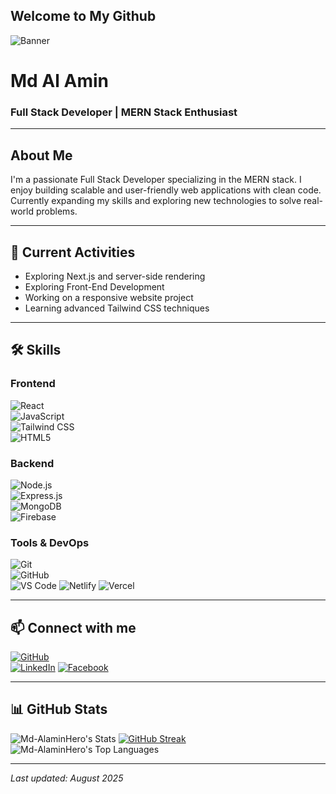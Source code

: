 ## Welcome to My Github

<!--
**Md-AlaminHero/Md-AlaminHero** is a ✨ _special_ ✨ repository because its `README.md` (this file) appears on your GitHub profile.

Here are some ideas to get you started:

- 🔭 I’m currently working on ...
- 🌱 I’m currently learning ...
- 👯 I’m looking to collaborate on ...
- 🤔 I’m looking for help with ...
- 💬 Ask me about ...
- 📫 How to reach me: ...
- 😄 Pronouns: ...
- ⚡ Fun fact: ...
-->

<!-- Banner Image -->
![Banner](https://i.postimg.cc/SxPhyZLV/2025-05-29-T11-02-38-640-Z-tail-Thumbnail-16-9-copy-3.jpg)

# Md Al Amin  
### Full Stack Developer | MERN Stack Enthusiast

---

## About Me  
I'm a passionate Full Stack Developer specializing in the MERN stack. I enjoy building scalable and user-friendly web applications with clean code. Currently expanding my skills and exploring new technologies to solve real-world problems.

---

## 🚀 Current Activities  
- Exploring Next.js and server-side rendering
- Exploring Front-End Development  
- Working on a responsive website project  
- Learning advanced Tailwind CSS techniques  

---

## 🛠️ Skills  

### Frontend  
![React](https://img.shields.io/badge/React-61DAFB?style=for-the-badge&logo=react&logoColor=black)  
![JavaScript](https://img.shields.io/badge/JavaScript-F7DF1E?style=for-the-badge&logo=javascript&logoColor=black)  
![Tailwind CSS](https://img.shields.io/badge/Tailwind_CSS-06B6D4?style=for-the-badge&logo=tailwind-css&logoColor=white)  
![HTML5](https://img.shields.io/badge/HTML5-E34F26?style=for-the-badge&logo=html5&logoColor=white)  

### Backend  
![Node.js](https://img.shields.io/badge/Node.js-339933?style=for-the-badge&logo=node.js&logoColor=white)  
![Express.js](https://img.shields.io/badge/Express.js-000000?style=for-the-badge&logo=express&logoColor=white)  
![MongoDB](https://img.shields.io/badge/MongoDB-47A248?style=for-the-badge&logo=mongodb&logoColor=white)  
![Firebase](https://img.shields.io/badge/Firebase-FFCA28?style=for-the-badge&logo=firebase&logoColor=black)  

### Tools & DevOps  
![Git](https://img.shields.io/badge/Git-F05032?style=for-the-badge&logo=git&logoColor=white)  
![GitHub](https://img.shields.io/badge/GitHub-181717?style=for-the-badge&logo=github&logoColor=white)  
![VS Code](https://img.shields.io/badge/VS_Code-007ACC?style=for-the-badge&logo=visual-studio-code&logoColor=white)
![Netlify](https://img.shields.io/badge/Netlify-00C7B7?style=for-the-badge&logo=netlify&logoColor=white)
![Vercel](https://img.shields.io/badge/Vercel-000000?style=for-the-badge&logo=vercel&logoColor=white)

---

## 📫 Connect with me  

[![GitHub](https://img.shields.io/badge/GitHub-000?style=for-the-badge&logo=github&logoColor=white)](https://github.com/mdalamin)  
[![LinkedIn](https://img.shields.io/badge/LinkedIn-0077B5?style=for-the-badge&logo=linkedin&logoColor=white)](https://www.linkedin.com/in/md-alamin-pro/)
[![Facebook](https://img.shields.io/badge/Facebook-1877F2?style=for-the-badge&logo=facebook&logoColor=white)](https://www.facebook.com/md.al.amin.200289/) 

---

## 📊 GitHub Stats  

![Md-AlaminHero's Stats](https://github-readme-stats.vercel.app/api?username=Md-AlaminHero&theme=dark&show_icons=true&hide_border=true&count_private=false)
[![GitHub Streak](https://git-hub-streak-stats.vercel.app?user=Md-AlaminHero&theme=merko)](https://git.io/streak-stats)
![Md-AlaminHero's Top Languages](https://github-readme-stats.vercel.app/api/top-langs/?username=Md-AlaminHero&theme=dark&show_icons=true&hide_border=true&layout=compact)

---

*Last updated: August 2025*  

